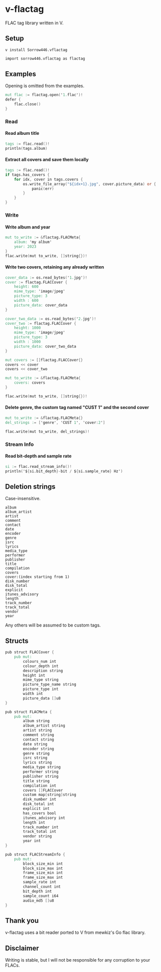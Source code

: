 # v-flactag
FLAC tag library written in V.

## Setup
`v install Sorrow446.vflactag`
```v
import sorrow446.vflactag as flactag
```

## Examples
Opening is omitted from the examples.
```v
mut flac := flactag.open('1.flac')!
defer {
    flac.close()
}
```
### Read
#### Read album title
```v
tags := flac.read()!
println(tags.album)
```
#### Extract all covers and save them locally
```v
tags := flac.read()!
if tags.has_covers {
    for idx, cover in tags.covers {
        os.write_file_array("${idx+1}.jpg", cover.picture_data) or {
            panic(err)
        }
    }
}
```
### Write
#### Write album and year
```v
mut to_write := &flactag.FLACMeta{
    album: 'my album'
    year: 2023
}
flac.write(mut to_write, []string{})!
```
#### Write two covers, retaining any already written
```v
cover_data := os.read_bytes('1.jpg')!
cover := flactag.FLACCover {
    height: 600
    mime_type: 'image/jpeg'
    picture_type: 3
    width : 600
    picture_data: cover_data
}

cover_two_data := os.read_bytes('2.jpg')!
cover_two := flactag.FLACCover {
    height: 1000
    mime_type: 'image/jpeg'
    picture_type: 3
    width : 1000
    picture_data: cover_two_data
}

mut covers := []flactag.FLACCover{}
covers << cover
covers << cover_two

mut to_write := &flactag.FLACMeta{
    covers: covers
}

flac.write(mut to_write, []string{})!
```
#### Delete genre, the custom tag named "CUST 1" and the second cover
```v
mut to_write := &flactag.FLACMeta{}
del_strings := ['genre', 'CUST 1', 'cover:2']

flac.write(mut to_write, del_strings)!
```
### Stream Info
#### Read bit-depth and sample rate
```v
si := flac.read_stream_info()!
println('${si.bit_depth}-bit / ${si.sample_rate} Hz')
````

## Deletion strings
Case-insensitive.
```
album
album_artist
artist
comment
contact
date
encoder
genre
isrc
lyrics
media_type
performer
publisher
title
compilation
covers
cover:(index starting from 1)
disk_number
disk_total
explicit
itunes_advisory
length
track_number
track_total
vendor
year
```
Any others will be assumed to be custom tags.

## Structs
```v
pub struct FLACCover {
    pub mut:
        colours_num int
        colour_depth int
        description string
        height int
        mime_type string
        picture_type_name string
        picture_type int
        width int
        picture_data []u8
}

pub struct FLACMeta {
    pub mut:
        album string
        album_artist string
        artist string
        comment string
        contact string
        date string
        encoder string
        genre string
        isrc string
        lyrics string
        media_type string
        performer string
        publisher string
        title string
        compilation int
        covers []FLACCover
        custom map[string]string
        disk_number int
        disk_total int
        explicit int
        has_covers bool
        itunes_advisory int
        length int
        track_number int
        track_total int
        vendor string
        year int
}

pub struct FLACStreamInfo {
	pub mut:
		block_size_min int
		block_size_max int
		frame_size_min int
		frame_size_max int
		sample_rate int
		channel_count int
		bit_depth int
		sample_count i64
		audio_md5 []u8
}
```

## Thank you
v-flactag uses a bit reader ported to V from mewkiz's Go flac library.

## Disclaimer
Writing is stable, but I will not be responsible for any corruption to your FLACs.
